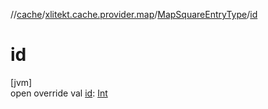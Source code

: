 //[cache](../../../index.md)/[xlitekt.cache.provider.map](../index.md)/[MapSquareEntryType](index.md)/[id](id.md)

# id

[jvm]\
open override val [id](id.md): [Int](https://kotlinlang.org/api/latest/jvm/stdlib/kotlin/-int/index.html)
